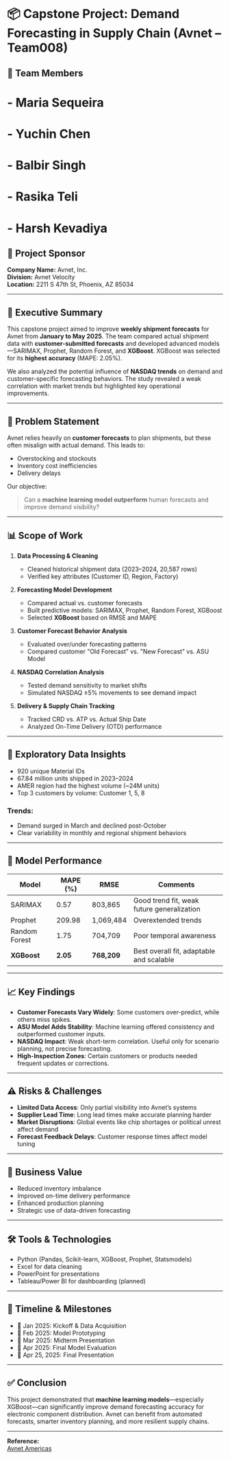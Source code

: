 # 📦 Capstone Project: Demand Forecasting in Supply Chain (Avnet – Team008)

## 👥 Team Members
# -  Maria Sequeira  
# - Yuchin Chen  
# - Balbir Singh  
# - Rasika Teli  
# - Harsh Kevadiya

## 🎯 Project Sponsor
**Company Name:** Avnet, Inc.  
**Division:** Avnet Velocity  
**Location:** 2211 S 47th St, Phoenix, AZ 85034  

---

## 📌 Executive Summary

This capstone project aimed to improve **weekly shipment forecasts** for Avnet from **January to May 2025**. The team compared actual shipment data with **customer-submitted forecasts** and developed advanced models—SARIMAX, Prophet, Random Forest, and **XGBoost**. XGBoost was selected for its **highest accuracy** (MAPE: 2.05%).

We also analyzed the potential influence of **NASDAQ trends** on demand and customer-specific forecasting behaviors. The study revealed a weak correlation with market trends but highlighted key operational improvements.

---

## 🧩 Problem Statement

Avnet relies heavily on **customer forecasts** to plan shipments, but these often misalign with actual demand. This leads to:
- Overstocking and stockouts  
- Inventory cost inefficiencies  
- Delivery delays  

Our objective:  
> Can a **machine learning model outperform** human forecasts and improve demand visibility?

---

## 📊 Scope of Work

1. **Data Processing & Cleaning**  
   - Cleaned historical shipment data (2023–2024, 20,587 rows)  
   - Verified key attributes (Customer ID, Region, Factory)

2. **Forecasting Model Development**  
   - Compared actual vs. customer forecasts  
   - Built predictive models: SARIMAX, Prophet, Random Forest, XGBoost  
   - Selected **XGBoost** based on RMSE and MAPE

3. **Customer Forecast Behavior Analysis**  
   - Evaluated over/under forecasting patterns  
   - Compared customer "Old Forecast" vs. "New Forecast" vs. ASU Model

4. **NASDAQ Correlation Analysis**  
   - Tested demand sensitivity to market shifts  
   - Simulated NASDAQ ±5% movements to see demand impact

5. **Delivery & Supply Chain Tracking**  
   - Tracked CRD vs. ATP vs. Actual Ship Date  
   - Analyzed On-Time Delivery (OTD) performance  

---

## 🧠 Exploratory Data Insights

- 920 unique Material IDs  
- 67.84 million units shipped in 2023–2024  
- AMER region had the highest volume (~24M units)  
- Top 3 customers by volume: Customer 1, 5, 8  

### Trends:
- Demand surged in March and declined post-October  
- Clear variability in monthly and regional shipment behaviors  

---

## 🤖 Model Performance

| Model         | MAPE (%) | RMSE        | Comments |
|---------------|----------|-------------|----------|
| SARIMAX       | 0.57     | 803,865     | Good trend fit, weak future generalization |
| Prophet       | 209.98   | 1,069,484   | Overextended trends |
| Random Forest | 1.75     | 704,709     | Poor temporal awareness |
| **XGBoost**   | **2.05** | **768,209** | Best overall fit, adaptable and scalable |

---

## 📈 Key Findings

- **Customer Forecasts Vary Widely**: Some customers over-predict, while others miss spikes.  
- **ASU Model Adds Stability**: Machine learning offered consistency and outperformed customer inputs.  
- **NASDAQ Impact**: Weak short-term correlation. Useful only for scenario planning, not precise forecasting.  
- **High-Inspection Zones**: Certain customers or products needed frequent updates or corrections.  

---

## ⚠️ Risks & Challenges

- **Limited Data Access**: Only partial visibility into Avnet’s systems  
- **Supplier Lead Time**: Long lead times make accurate planning harder  
- **Market Disruptions**: Global events like chip shortages or political unrest affect demand  
- **Forecast Feedback Delays**: Customer response times affect model tuning  

---

## 📢 Business Value

- Reduced inventory imbalance  
- Improved on-time delivery performance  
- Enhanced production planning  
- Strategic use of data-driven forecasting  

---

## 🛠️ Tools & Technologies

- Python (Pandas, Scikit-learn, XGBoost, Prophet, Statsmodels)  
- Excel for data cleaning  
- PowerPoint for presentations  
- Tableau/Power BI for dashboarding (planned)  

---

## 📅 Timeline & Milestones

- 📍 Jan 2025: Kickoff & Data Acquisition  
- 📍 Feb 2025: Model Prototyping  
- 📍 Mar 2025: Midterm Presentation  
- 📍 Apr 2025: Final Model Evaluation  
- 📍 Apr 25, 2025: Final Presentation  

---

## ✅ Conclusion

This project demonstrated that **machine learning models**—especially XGBoost—can significantly improve demand forecasting accuracy for electronic component distribution. Avnet can benefit from automated forecasts, smarter inventory planning, and more resilient supply chains.

---

**Reference:**  
[Avnet Americas](https://www.avnet.com/americas/)
